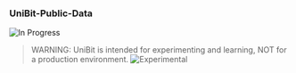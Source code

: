 ### UniBit-Public-Data
![In Progress](https://img.shields.io/badge/UNIBIT-In%20Progress-lightgrey.svg?style=flat-square) 

> WARNING: UniBit is intended for experimenting and learning, NOT for a production environment.
![Experimental](https://img.shields.io/badge/UNIBIT-Experimental-red.svg?style=flat-square)




 
